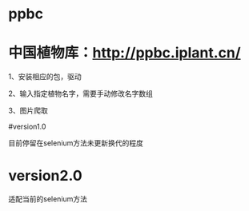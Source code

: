 # ppbc
# 中国植物库：http://ppbc.iplant.cn/

1、安装相应的包，驱动

2、输入指定植物名字，需要手动修改名字数组

3、图片爬取


#version1.0

目前停留在selenium方法未更新换代的程度

# version2.0
适配当前的selenium方法
